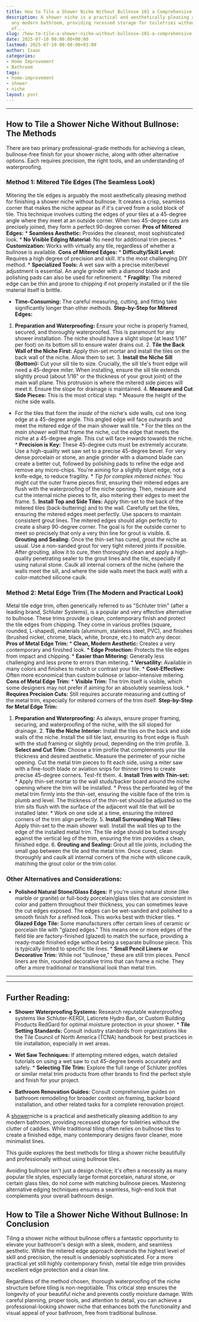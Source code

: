 ```yaml
---
title: How to Tile a Shower Niche Without Bullnose 101 a Comprehensive Guide
description: A shower niche is a practical and aesthetically pleasing addition to
  any modern bathroom, providing recessed storage for toiletries without the clutter
  of...
slug: /how-to-tile-a-shower-niche-without-bullnose-101-a-comprehensive-guide/
date: 2025-07-10 00:00:00+00:00
lastmod: 2025-07-10 00:00:00+03:00
author: Isaac
categories:
- Home Improvement
- Bathroom
tags:
- home-improvement
- shower
- niche
layout: post
---
```

---

## How to Tile a Shower Niche Without Bullnose: The Methods
There are two primary professional-grade methods for achieving a clean, bullnose-free finish for your shower niche, along with other alternative options. Each requires precision, the right tools, and an understanding of waterproofing.

### Method 1: Mitered Tile Edges (The Seamless Look)
Mitering the tile edges is arguably the most aesthetically pleasing method for finishing a shower niche without bullnose. It creates a crisp, seamless corner that makes the niche appear as if it's carved from a solid block of tile. This technique involves cutting the edges of your tiles at a 45-degree angle where they meet at an outside corner. When two 45-degree cuts are precisely joined, they form a perfect 90-degree corner.
**Pros of Mitered Edges:** * **Seamless Aesthetic:** Provides the cleanest, most sophisticated look. * **No Visible Edging Material:** No need for additional trim pieces. * **Customization:** Works with virtually any tile, regardless of whether a bullnose is available.
**Cons of Mitered Edges:** * **Difficulty/Skill Level:** Requires a high degree of precision and skill. It's the most challenging DIY method. * **Specialized Tools:** A wet saw with a precise miter/bevel adjustment is essential. An angle grinder with a diamond blade and polishing pads can also be used for refinement. * **Fragility:** The mitered edge can be thin and prone to chipping if not properly installed or if the tile material itself is brittle.

* **Time-Consuming:** The careful measuring, cutting, and fitting take significantly longer than other methods.
**Step-by-Step for Mitered Edges:**
1. **Preparation and Waterproofing:** Ensure your niche is properly framed, secured, and thoroughly waterproofed. This is paramount for any shower installation. The niche should have a slight slope (at least 1/16" per foot) on its bottom sill to ensure water drains out. 2. **Tile the Back Wall of the Niche First:** Apply thin-set mortar and install the tiles on the back wall of the niche. Allow them to set. 3. **Install the Niche Sill (Bottom):** Cut your sill tile to size.
Crucially, the sill tile's front edge will need a 45-degree miter. When installing, ensure the sill tile extends slightly proud (about 1/16" or the thickness of your grout joint) of the main wall plane. This protrusion is where the mitered side pieces will meet it. Ensure the slope for drainage is maintained. 4. **Measure and Cut Side Pieces:** This is the most critical step. * Measure the height of the niche side walls.

* For the tiles that form the *inside* of the niche's side walls, cut one long edge at a 45-degree angle. This angled edge will face outwards and meet the mitered edge of the main shower wall tile. * For the tiles on the *main shower wall* that frame the niche, cut the edge that meets the niche at a 45-degree angle. This cut will face inwards towards the niche. * **Precision is Key:** These 45-degree cuts must be extremely accurate. Use a high-quality wet saw set to a precise 45-degree bevel.
For very dense porcelain or stone, an angle grinder with a diamond blade can create a better cut, followed by polishing pads to refine the edge and remove any micro-chips. You're aiming for a slightly blunt edge, not a knife-edge, to reduce fragility. * *Tip for complex mitered niches:* You might cut the outer frame pieces first, ensuring their mitered edges are flush with the waterproofing of the niche opening.
Then, measure and cut the internal niche pieces to fit, also mitering their edges to meet the frame. 5. **Install Top and Side Tiles:** Apply thin-set to the back of the mitered tiles (back-buttering) and to the wall. Carefully set the tiles, ensuring the mitered edges meet perfectly. Use spacers to maintain consistent grout lines. The mitered edges should align perfectly to create a sharp 90-degree corner.
The goal is for the outside corner to meet so precisely that only a very thin line for grout is visible. 6. **Grouting and Sealing:** Once the thin-set has cured, grout the niche as usual. Use a non-sanded grout for very tight mitered joints if possible. After grouting, allow it to cure, then thoroughly clean and apply a high-quality penetrating sealer to the grout lines and the tile, especially if using natural stone.
Caulk all internal corners of the niche (where the walls meet the sill, and where the side walls meet the back wall) with a color-matched silicone caulk.

### Method 2: Metal Edge Trim (The Modern and Practical Look)
Metal tile edge trim, often generically referred to as "Schluter trim" (after a leading brand, Schluter Systems), is a popular and very effective alternative to bullnose. These trims provide a clean, contemporary finish and protect the tile edges from chipping. They come in various profiles (square, rounded, L-shaped), materials (aluminum, stainless steel, PVC), and finishes (brushed nickel, chrome, black, white, bronze, etc.) to match any decor.
**Pros of Metal Edge Trim:** * **Clean, Modern Aesthetic:** Creates a very contemporary and finished look. * **Edge Protection:** Protects the tile edges from impact and chipping. * **Easier than Mitering:** Generally less challenging and less prone to errors than mitering. * **Versatility:** Available in many colors and finishes to match or contrast your tile. * **Cost-Effective:** Often more economical than custom bullnose or labor-intensive mitering.
**Cons of Metal Edge Trim:** * **Visible Trim:** The trim itself is visible, which some designers may not prefer if aiming for an absolutely seamless look. * **Requires Precision Cuts:** Still requires accurate measuring and cutting of the metal trim, especially for mitered corners of the trim itself.
**Step-by-Step for Metal Edge Trim:**
1. **Preparation and Waterproofing:** As always, ensure proper framing, securing, and waterproofing of the niche, with the sill sloped for drainage. 2. **Tile the Niche Interior:** Install the tiles on the back and side walls of the niche. Install the sill tile last, ensuring its front edge is flush with the stud framing or slightly proud, depending on the trim profile. 3. **Select and Cut Trim:** Choose a trim profile that complements your tile thickness and desired aesthetic.
Measure the perimeter of your niche opening. Cut the metal trim pieces to fit each side, using a miter saw with a fine-tooth blade or aviation snips for thinner trims to create precise 45-degree corners. Test-fit them. 4. **Install Trim with Thin-set:** * Apply thin-set mortar to the wall studs/backer board around the niche opening where the trim will be installed. * Press the perforated leg of the metal trim firmly into the thin-set, ensuring the visible face of the trim is plumb and level.
The thickness of the thin-set should be adjusted so the trim sits flush with the surface of the adjacent wall tile that will be installed later. * Work on one side at a time, ensuring the mitered corners of the trim align perfectly. 5. **Install Surrounding Wall Tiles:** Apply thin-set to the main shower wall. Install the wall tiles up to the edge of the installed metal trim.
The tile edge should be butted snugly against the vertical leg of the trim, ensuring the trim provides a clean, finished edge. 6. **Grouting and Sealing:** Grout all tile joints, including the small gap between the tile and the metal trim. Once cured, clean thoroughly and caulk all internal corners of the niche with silicone caulk, matching the grout color or the trim color.

### Other Alternatives and Considerations:

* **Polished Natural Stone/Glass Edges:** If you're using natural stone (like marble or granite) or full-body porcelain/glass tiles that are consistent in color and pattern throughout their thickness, you can sometimes leave the cut edges exposed. The edges can be wet-sanded and polished to a smooth finish for a refined look. This works best with thicker tiles. * **Glazed Edge Tile:** Some manufacturers offer certain lines of ceramic or porcelain tile with "glazed edges."
This means one or more edges of the field tile are factory-finished (glazed) to match the surface, providing a ready-made finished edge without being a separate bullnose piece. This is typically limited to specific tile lines. * **Small Pencil Liners or Decorative Trim:** While not "bullnose," these are still trim pieces. Pencil liners are thin, rounded decorative trims that can frame a niche. They offer a more traditional or transitional look than metal trim.
---
---

## Further Reading:

* **Shower Waterproofing Systems:** Research reputable waterproofing systems like Schluter-KERDI, Laticrete Hydro Ban, or Custom Building Products RedGard for optimal moisture protection in your shower. * **Tile Setting Standards:** Consult industry standards from organizations like the Tile Council of North America (TCNA) handbook for best practices in tile installation, especially in wet areas.

* **Wet Saw Techniques:** If attempting mitered edges, watch detailed tutorials on using a wet saw to cut 45-degree bevels accurately and safely. * **Selecting Tile Trim:** Explore the full range of Schluter profiles or similar metal trim products from other brands to find the perfect style and finish for your project.

* **Bathroom Renovation Guides:** Consult comprehensive guides on bathroom remodeling for broader context on framing, backer board installation, and other related tasks for a complete renovation project.

A [shower](https://pestpolicy.com/a-shower-wand-made-to-clean-your-tub/)niche is a practical and aesthetically pleasing addition to any modern bathroom, providing recessed storage for toiletries without the clutter of caddies. While traditional tiling often relies on bullnose tiles to create a finished edge, many contemporary designs favor cleaner, more minimalist lines.

This guide explores the best methods for tiling a shower niche beautifully and professionally without using bullnose tiles.

Avoiding bullnose isn't just a design choice; it's often a necessity as many popular tile styles, especially large format porcelain, natural stone, or certain glass tiles, do not come with matching bullnose pieces. Mastering alternative edging techniques ensures a seamless, high-end look that complements your overall bathroom design.

##  How to Tile a Shower Niche Without Bullnose: In Conclusion

Tiling a shower niche without bullnose offers a fantastic opportunity to elevate your bathroom's design with a sleek, modern, and seamless aesthetic. While the mitered edge approach demands the highest level of skill and precision, the result is undeniably sophisticated. For a more practical yet still highly contemporary finish, metal tile edge trim provides excellent edge protection and a clean line.

Regardless of the method chosen, thorough waterproofing of the niche structure before tiling is non-negotiable. This critical step ensures the longevity of your beautiful niche and prevents costly moisture damage. With careful planning, proper tools, and attention to detail, you can achieve a professional-looking shower niche that enhances both the functionality and visual appeal of your bathroom, free from traditional bullnose.

